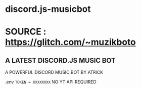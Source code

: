 # discord.js-musicbot
# SOURCE : https://glitch.com/~muzikboto
## A LATEST DISCORD.JS MUSIC BOT 
A POWERFUL DISCORD MUSIC BOT BY ATRICK


.env
```TOKEN = XXXXXXXX```
NO YT API REQUIRED 
